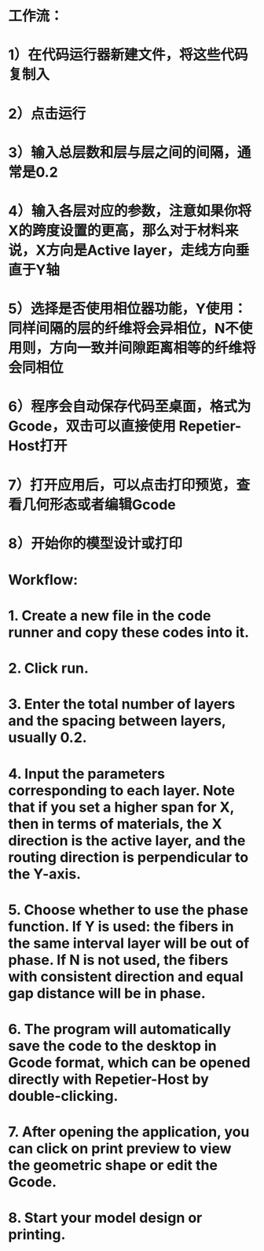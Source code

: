 # 工作流：
# 1）在代码运行器新建文件，将这些代码复制入
# 2）点击运行
# 3）输入总层数和层与层之间的间隔，通常是0.2
# 4）输入各层对应的参数，注意如果你将X的跨度设置的更高，那么对于材料来说，X方向是Active layer，走线方向垂直于Y轴
# 5）选择是否使用相位器功能，Y使用：同样间隔的层的纤维将会异相位，N不使用则，方向一致并间隙距离相等的纤维将会同相位
# 6）程序会自动保存代码至桌面，格式为Gcode，双击可以直接使用 Repetier-Host打开
# 7）打开应用后，可以点击打印预览，查看几何形态或者编辑Gcode
# 8）开始你的模型设计或打印

# Workflow:
# 1. Create a new file in the code runner and copy these codes into it.
# 2. Click run.
# 3. Enter the total number of layers and the spacing between layers, usually 0.2.
# 4. Input the parameters corresponding to each layer. Note that if you set a higher span for X, then in terms of materials, the X direction is the active layer, and the routing direction is perpendicular to the Y-axis.
# 5. Choose whether to use the phase function. If Y is used: the fibers in the same interval layer will be out of phase. If N is not used, the fibers with consistent direction and equal gap distance will be in phase.
# 6. The program will automatically save the code to the desktop in Gcode format, which can be opened directly with Repetier-Host by double-clicking.
# 7. After opening the application, you can click on print preview to view the geometric shape or edit the Gcode.
# 8. Start your model design or printing.
